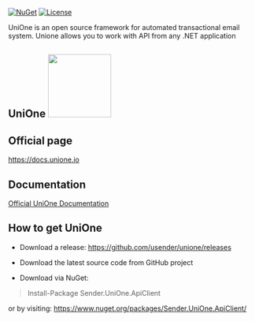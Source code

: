 [![NuGet](https://img.shields.io/nuget/v/Sender.UniOne.ApiClient)](https://www.nuget.org/packages/Sender.UniOne.ApiClient)
[![License](https://img.shields.io/github/license/usender/unione)](https://img.shields.io/github/license/usender/unione)

UniOne is an open source framework for automated transactional email system. Unione allows you to work with API from any .NET application

## UniOne <img src="https://docs.unione.io/assets/slate/img/logo-unione.svg" width="128"/>
## Official page
https://docs.unione.io

## Documentation
[Official UniOne Documentation](https://docs.unione.io/en/web-api-ref?http#web-api)

## How to get UniOne
- Download a release: https://github.com/usender/unione/releases

- Download the latest source code from GitHub project

- Download via NuGet:
> Install-Package Sender.UniOne.ApiClient
> 
or by visiting: https://www.nuget.org/packages/Sender.UniOne.ApiClient/
